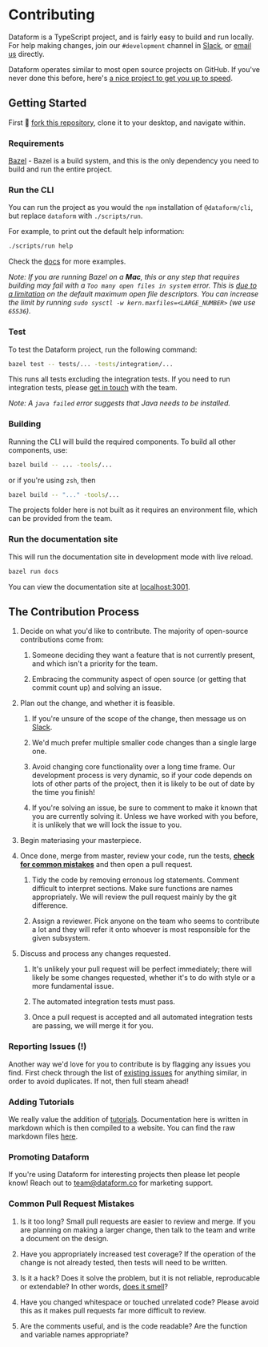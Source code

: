 # Contributing

Dataform is a TypeScript project, and is fairly easy to build and run locally.
For help making changes, join our `#development` channel in [Slack](https://slack.dataform.co), or [email us](mailto:team@dataform.co) directly.

Dataform operates similar to most open source projects on GitHub. If you've never done this before, here's [a nice project to get you up to speed](https://github.com/firstcontributions/first-contributions).

## Getting Started

First :fork_and_knife: [fork this repository](https://github.com/dataform-co/dataform/fork), clone it to your desktop, and navigate within.

### Requirements

[Bazel](https://bazel.build) - Bazel is a build system, and this is the only dependency you need to build and run the entire project.

### Run the CLI

You can run the project as you would the `npm` installation of `@dataform/cli`, but replace `dataform` with `./scripts/run`.

For example, to print out the default help information:

```bash
./scripts/run help
```

Check the [docs](https://docs.dataform.co/guides/command-line-interface/) for more examples.

_Note: If you are running Bazel on a **Mac**, this or any step that requires building may fail with a `Too many open files in system` error. This is [due to a limitation](https://github.com/angular/angular-bazel-example/issues/178) on the default maximum open file descriptors. You can increase the limit by running `sudo sysctl -w kern.maxfiles=<LARGE_NUMBER>` (we use `65536`)._

### Test

To test the Dataform project, run the following command:

```bash
bazel test -- tests/... -tests/integration/...
```

This runs all tests excluding the integration tests. If you need to run integration tests, please [get in touch](mailto:opensource@dataform.co) with the team.

_Note: A `java failed` error suggests that Java needs to be installed._

### Building

Running the CLI will build the required components. To build all other components, use:

```bash
bazel build -- ... -tools/...
```

or if you're using `zsh`, then

```bash
bazel build -- "..." -tools/...
```

The projects folder here is not built as it requires an environment file, which can be provided from the team.

### Run the documentation site

This will run the documentation site in development mode with live reload.

```bash
bazel run docs
```

You can view the documentation site at [localhost:3001](http://localhost:3001).

## The Contribution Process

1. Decide on what you'd like to contribute. The majority of open-source contributions come from:

   1. Someone deciding they want a feature that is not currently present, and which isn't a priority for the team.

   1. Embracing the community aspect of open source (or getting that commit count up) and solving an issue.

1. Plan out the change, and whether it is feasible.

   1. If you're unsure of the scope of the change, then message us on [Slack](https://slack.dataform.co).

   1. We'd much prefer multiple smaller code changes than a single large one.

   1. Avoid changing core functionality over a long time frame. Our development process is very dynamic, so if your code depends on lots of other parts of the project, then it is likely to be out of date by the time you finish!

   1. If you're solving an issue, be sure to comment to make it known that you are currently solving it. Unless we have worked with you before, it is unlikely that we will lock the issue to you.

1. Begin materiasing your masterpiece.

1. Once done, merge from master, review your code, run the tests, **[check for common mistakes](#common-pull-request-mistakes)** and then open a pull request.

   1. Tidy the code by removing erronous log statements. Comment difficult to interpret sections. Make sure functions are names appropriately. We will review the pull request mainly by the git difference.

   1. Assign a reviewer. Pick anyone on the team who seems to contribute a lot and they will refer it onto whoever is most responsible for the given subsystem.

1. Discuss and process any changes requested.

   1. It's unlikely your pull request will be perfect immediately; there will likely be some changes requested, whether it's to do with style or a more fundamental issue.

   1. The automated integration tests must pass.

   1. Once a pull request is accepted and all automated integration tests are passing, we will merge it for you.

### Reporting Issues (!)

Another way we'd love for you to contribute is by flagging any issues you find. First check through the list of [existing issues](https://github.com/dataform-co/dataform/issues) for anything similar, in order to avoid duplicates. If not, then full steam ahead!

### Adding Tutorials

We really value the addition of [tutorials](../getting_started/examples). Documentation here is written in markdown which is then compiled to a website. You can find the raw markdown files [here](https://github.com/dataform-co/dataform/tree/master/content/docs).

### Promoting Dataform

If you're using Dataform for interesting projects then please let people know! Reach out to [team@dataform.co](team@dataform.co) for marketing support.

### Common Pull Request Mistakes

1. Is it too long? Small pull requests are easier to review and merge. If you are planning on making a larger change, then talk to the team and write a document on the design.

1. Have you appropriately increased test coverage? If the operation of the change is not already tested, then tests will need to be written.

1. Is it a hack? Does it solve the problem, but it is not reliable, reproducable or extendable? In other words, [does it smell](https://en.wikipedia.org/wiki/Code_smell)?

1. Have you changed whitespace or touched unrelated code? Please avoid this as it makes pull requests far more difficult to review.

1. Are the comments useful, and is the code readable? Are the function and variable names appropriate?
